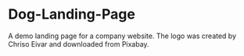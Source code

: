 # Dog-Landing-Page
A demo landing page for a company website.
The logo was created by Chriso Eivar and downloaded from Pixabay.
